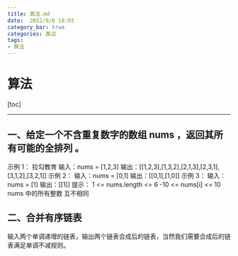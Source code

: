 ```yaml
---
title: 算法.md
date:  2022/9/8 18:03
category_bar: true
categories: 面试
tags:
- 算法
---
```

# 算法

[toc]

---

## 一、给定一个不含重复数字的数组 nums ，返回其所有可能的全排列 。

示例 1：
拉勾教育
输入：nums = [1,2,3]
输出：[[1,2,3],[1,3,2],[2,1,3],[2,3,1],[3,1,2],[3,2,1]]
示例 2：
输入：nums = [0,1]
输出：[[0,1],[1,0]]
示例 3：
输入：nums = [1]
输出：[[1]]
提示：
1 <= nums.length <= 6
-10 <= nums[i] <= 10
nums 中的所有整数 互不相同

## 二、合并有序链表

输入两个单调递增的链表，输出两个链表合成后的链表，当然我们需要合成后的链表满足单调不减规则。